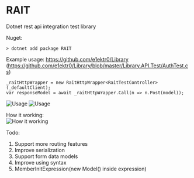 # RAIT

Dotnet rest api integration test library

Nuget:
```
> dotnet add package RAIT
``` 

Example usage:
https://github.com/e1ektr0/Library
(https://github.com/e1ektr0/Library/blob/master/Library.API.Test/AuthTest.cs)



```
_raitHttpWrapper = new RaitHttpWrapper<RaitTestController>(_defaultClient);
var responseModel = await _raitHttpWrapper.Call(n => n.Post(model));
```
![Usage](https://cdn.discordapp.com/attachments/449268423638122498/1056599500338249768/image.png)
![Usage](https://cdn.discordapp.com/attachments/449268423638122498/1056515089521451008/image.png)



How it working:<br />
![How it working](https://cdn.discordapp.com/attachments/449268423638122498/1056522060089798726/j8l3q3k3L7DXQAAAABJRU5ErkJggg.png)

Todo:
1. Support more routing features
2. Improve serialization
3. Support form data models
4. Improve using syntax 
5. MemberInitExpression(new Model() inside expression)
